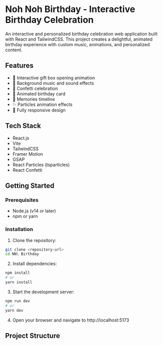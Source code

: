 # Noh Noh Birthday - Interactive Birthday Celebration

An interactive and personalized birthday celebration web application built with React and TailwindCSS. This project creates a delightful, animated birthday experience with custom music, animations, and personalized content.

## Features

- 🎁 Interactive gift box opening animation
- 🎵 Background music and sound effects
- 🎊 Confetti celebration
- 💝 Animated birthday card
- 📸 Memories timeline
- ✨ Particles animation effects
- 📱 Fully responsive design

## Tech Stack

- React.js
- Vite
- TailwindCSS
- Framer Motion
- GSAP
- React Particles (tsparticles)
- React Confetti

## Getting Started

### Prerequisites

- Node.js (v14 or later)
- npm or yarn

### Installation

1. Clone the repository:
```bash
git clone <repository-url>
cd NN\ Birthday
```

2. Install dependencies:
```bash
npm install
# or
yarn install
```

3. Start the development server:
```bash
npm run dev
# or
yarn dev
```

4. Open your browser and navigate to http://localhost:5173

## Project Structure

